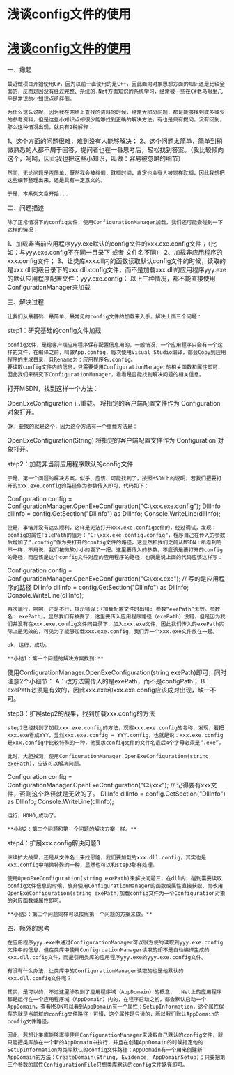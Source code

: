 # 浅谈config文件的使用

# [浅谈config文件的使用](https://www.cnblogs.com/ShaYeBlog/p/5592112.html)

一、缘起

    最近做项目开始使用C#，因为以前一直使用的是C++，因此面向对象思想方面的知识还是比较全面的，反而是因没有经过完整、系统的.Net方面知识的系统学习，经常被一些在C#老鸟眼里几乎是常识的小知识点给绊倒。

    为什么这么说呢，因为我在网络上查找的资料的时候，经常大部分问题，都是能够找到或多或少的参考资料，但是这些小知识点却很少能够找到正确的解决方法，有也是只有提问，没有回到，那么这种情况出现，就只有2种解释：
1、这个方面的问题很难，难到没有人能够解决；
2、这个问题太简单，简单到稍微熟悉的人都不屑于回答，提问者也在一番思考后，轻松找到答案。（我比较倾向这个，呵呵，因此我也把这些小知识，叫做：容易被忽略的细节）

    然而，无论问题是否简单，既然我会被绊倒，耽搁时间，肯定也会有人被同样耽搁，因此我想把这些细节整理出来，还是具有一定意义的。

    于是，本系列文章开始...

二、问题描述

    除了正常情况下的config文件，使用ConfigurationManager加载，我们还可能会碰到一下这样的情况：
1、加载非当前应用程序yyy.exe默认的config文件的xxx.exe.config文件；（比如：与yyy.exe.config不在同一目录下 或者 文件名不同）
2、加载非应用程序的xxx.config文件；
3、让类库xxx.dll内的函数读取默认config文件的时候，读取的是xxx.dll同级目录下的xxx.dll.config文件，而不是加载xxx.dll的应用程序yyy.exe的默认应用程序配置文件：yyy.exe.config；
    以上三种情况，都不能直接使用ConfigurationManager来加载

三、解决过程

    让我们从最基础、最简单、最常见的config文件的加载来入手，解决上面三个问题：

step1：研究基础的config文件加载

    config文件，是给客户端应用程序保存配置信息用的，一般情况，一个应用程序只会有一个这样的文件，在编译之前，叫做App.config，每次使用Visual Studio编译，都会Copy到应用程序的生成目录，且Rename为：应用程序名.config。
    要读取config文件内的信息，只需要使用ConfigurationManager的相关函数和属性即可，因此我们来研究下ConfigurationManager，看看是否能找到解决问题的相关信息。
打开MSDN，找到这样一个方法：

OpenExeConfiguration  已重载。 将指定的客户端配置文件作为 Configuration 对象打开。

    OK，要找的就是这个，因为这个方法有一个重载方法是：

OpenExeConfiguration(String)  将指定的客户端配置文件作为 Configuration 对象打开。

step2：加载非当前应用程序默认的config文件

    于是，第一个问题的解决方案，似乎、应该、可能找到了，按照MSDN上的说明，若我们把要打开的xxx.exe.config的路径作为参数传入即可，代码如下：

   Configuration config = ConfigurationManager.OpenExeConfiguration("C:\xxx.exe.config");
   DllInfo dllInfo = config.GetSection("DllInfo") as DllInfo;
   Console.WriteLine(dllInfo);

    但是，事情并没有这么顺利，这样是无法打开xxx.exe.config文件的，经过调试，发现：config的属性FilePath的值为："C:\xxx.exe.config.config"，程序自己在传入的参数后增加了“.config”作为要打开的config文件的路径，这显然和我们之前从MSDN上所看到的不一样，不用说，我们被微软小小的耍了一把。这里要传入的参数，不应该是要打开的config的路径，而应该是这个config文件对应的应用程序的路径，也就是说上面的代码应该这样写：

   Configuration config = ConfigurationManager.OpenExeConfiguration("C:\xxx.exe"); // 写的是应用程序的路径
   DllInfo dllInfo = config.GetSection("DllInfo") as DllInfo;
   Console.WriteLine(dllInfo);

    再次运行，呵呵，还是不行，提示错误：『加载配置文件时出错: 参数“exePath”无效。参数名: exePath』。显然我们有被耍了，这里要传入应用程序路径（exePath）没错，但是因为我们并没有在xxx.exe.config文件同目录下，加入xxx.exe文件，因此我们传入的exePath实际上是无效的，可见为了能够加载xxx.exe.config，我们弄一个xxx.exe文件放在一起。

    ok，运行，成功。

    **小结1：第一个问题的解决方案找到:**

使用ConfigurationManager.OpenExeConfiguration(string exePath)即可，同时注意2个小细节：
A：改方法需传入的是exePath，而不是configPath；
B：exePath必须是有效的，因此xxx.exe和xxx.exe.config应该成对出现，缺一不可。

step3：扩展step2的战果，找到加载xxx.config的方法

    step2已经找到了加载xxx.exe.config的方法，观察xxx.exe.config的名称，发现，若把xxx.exe看成YYY，显然xxx.exe.config = YYY.config，也就是说：xxx.exe.config是xxx.config中比较特殊的一种，他要求config文件的文件名最后4个字母必须是“.exe”。

    此时，大胆推测，使用ConfigurationManager.OpenExeConfiguration(string exePath)，应该可以解决问题。

   Configuration config = ConfigurationManager.OpenExeConfiguration("C:\xxx"); // 记得要有xxx文件，否则这个路径就是无效的了。
   DllInfo dllInfo = config.GetSection("DllInfo") as DllInfo;
   Console.WriteLine(dllInfo);

    运行，HOHO,成功了。

    **小结2：第二个问题和第一个问题的解决方案一样。**

step4：扩展xxx.config解决问题3

    继续扩大战果，还是从文件名上来找思路，我们要加载的xxx.dll.config，其实也是xxx.config中稍微特殊的一种，显然也可以和step3那样处理。

    使用OpenExeConfiguration(string exePath)来解决问题三，在dll内，碰到需要读取config文件信息的时候，放弃使用ConfigurationManager的函数或属性直接获取，而改用OpenExeConfiguration(string exePath)加载config文件为一个Configuration对象的对应函数或属性即可。

    **小结3：第三个问题同样可以按照第一个问题的方案来做。**

四、额外的思考

    在应用程序yyy.exe中通过ConfigurationManager可以很方便的读取到yyy.exe.config文件中的信息，但在类库中使用ConfigruationManager读取的却不是自动编译生成的xxx.dll.cofig文件，而是引用类库的应用程序yyy.exe的yyy.exe.config文件。

    有没有什么办法，让类库中的ConfigurationManager读取的也是他默认的xxx.dll.config文件呢？

    其实，是可以的，不过这里涉及到了应用程序域（AppDomain）的概念， .Net上的应用程序都是运行在一个应用程序域（AppDomain）内的，在程序启动之初，都会默认启动一个AppDomain，查看MSDN可以看到AppDomain有一个属性：SetupInformation，这个属性保存的就是当前域的config文件路径；可惜，这个属性是只读的，所以我们默认AppDomain的config文件路径。

    因此，若想让类库能够直接使用ConfigurationManager来读取自己默认的config文件，就只能把类库放在一个新的AppDomain中执行，并且在创建AppDomain的时候指定他的SetupInformation为类库默认的config文件路径；AppDomain有一个用来创建新AppDomain的方法：CreateDomain(String, Evidence, AppDomainSetup)；只要把第三个参数的属性ConfigurationFile只想类库默认的config文件路径即可。
